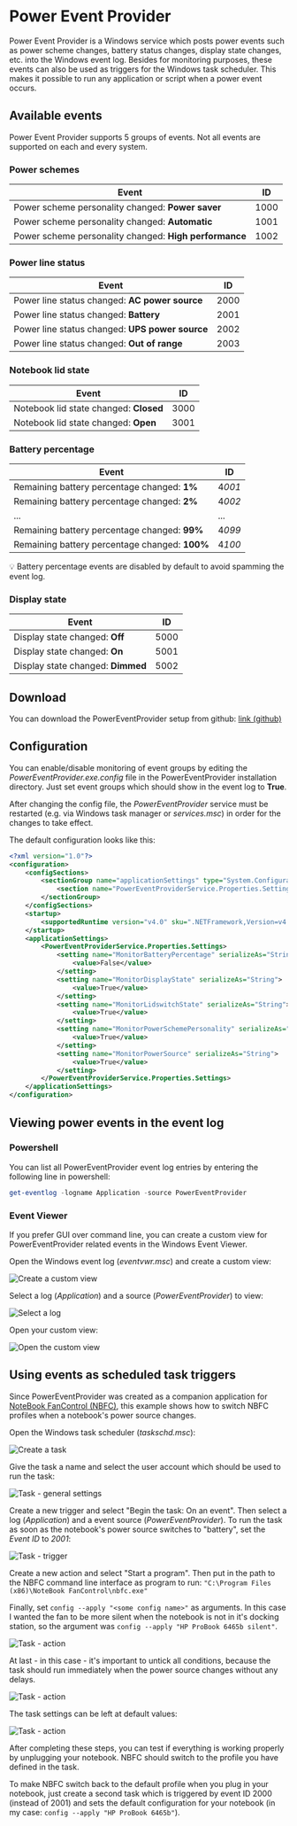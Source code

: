 # Power Event Provider

Power Event Provider is a Windows service which posts power events such as power scheme changes, battery status changes, display state changes, etc. into the Windows event log.
Besides for monitoring purposes, these events can also be used as triggers for the Windows task scheduler. This makes it possible to run any application or script when a power event occurs.

## Available events

Power Event Provider supports 5 groups of events. Not all events are supported on each and every system.

### Power schemes

Event                                                  | ID
-------------------------------------------------------|---------
Power scheme personality changed: **Power saver**      | 1000
Power scheme personality changed: **Automatic**        | 1001
Power scheme personality changed: **High performance** | 1002

### Power line status

Event                                                  | ID
-------------------------------------------------------|---------
Power line status changed: **AC power source**         | 2000
Power line status changed: **Battery**                 | 2001
Power line status changed: **UPS power source**        | 2002
Power line status changed: **Out of range**            | 2003

### Notebook lid state

Event                                                  | ID
-------------------------------------------------------|---------
Notebook lid state changed: **Closed**                 | 3000
Notebook lid state changed: **Open**                   | 3001

### Battery percentage

Event                                                  | ID
-------------------------------------------------------|---------
Remaining battery percentage changed: **1%**         | 4*001*
Remaining battery percentage changed: **2%**         | 4*002*
...|...
Remaining battery percentage changed: **99%**         | 4*099*
Remaining battery percentage changed: **100%**         | 4*100*

:bulb: Battery percentage events are disabled by default to avoid spamming the event log.

### Display state

Event                                                  | ID
-------------------------------------------------------|---------
Display state changed: **Off**                         | 5000
Display state changed: **On**                          | 5001
Display state changed: **Dimmed**                      | 5002

## Download

You can download the PowerEventProvider setup from github: [link (github)](https://github.com/hirschmann/powereventprovider/releases)

## Configuration

You can enable/disable monitoring of event groups by editing the *PowerEventProvider.exe.config* file in the PowerEventProvider installation directory.
Just set event groups which should show in the event log to **True**.

After changing the config file, the *PowerEventProvider* service must be restarted (e.g. via Windows task manager or *services.msc*) in order for the changes to take effect.

The default configuration looks like this:

```xml
<?xml version="1.0"?>
<configuration>
    <configSections>
        <sectionGroup name="applicationSettings" type="System.Configuration.ApplicationSettingsGroup, System, Version=4.0.0.0, Culture=neutral, PublicKeyToken=b77a5c561934e089" >
            <section name="PowerEventProviderService.Properties.Settings" type="System.Configuration.ClientSettingsSection, System, Version=4.0.0.0, Culture=neutral, PublicKeyToken=b77a5c561934e089" requirePermission="false" />
        </sectionGroup>
    </configSections>
    <startup>
        <supportedRuntime version="v4.0" sku=".NETFramework,Version=v4.0,Profile=Client"/>
    </startup>
    <applicationSettings>
        <PowerEventProviderService.Properties.Settings>
            <setting name="MonitorBatteryPercentage" serializeAs="String">
                <value>False</value>
            </setting>
            <setting name="MonitorDisplayState" serializeAs="String">
                <value>True</value>
            </setting>
            <setting name="MonitorLidswitchState" serializeAs="String">
                <value>True</value>
            </setting>
            <setting name="MonitorPowerSchemePersonality" serializeAs="String">
                <value>True</value>
            </setting>
            <setting name="MonitorPowerSource" serializeAs="String">
                <value>True</value>
            </setting>
        </PowerEventProviderService.Properties.Settings>
    </applicationSettings>
</configuration>
```

## Viewing power events in the event log

### Powershell

You can list all PowerEventProvider event log entries by entering the following line in powershell:

```powershell
get-eventlog -logname Application -source PowerEventProvider
```

### Event Viewer

If you prefer GUI over command line, you can create a custom view for PowerEventProvider related events in the Windows Event Viewer.

Open the Windows event log (*eventvwr.msc*) and create a custom view:

![Create a custom view](images/event-viewer-create-view.png)

Select a log (*Application*) and a source (*PowerEventProvider*) to view:

![Select a log](images/event-viewer-select-source.png)

Open your custom view:

![Open the custom view](images/event-viewer.png)

## Using events as scheduled task triggers

Since PowerEventProvider was created as a companion application for [NoteBook FanControl (NBFC)](https://github.com/hirschmann/nbfc), this example shows how to switch NBFC profiles when a notebook's power source changes.

Open the Windows task scheduler (*taskschd.msc*):

![Create a task](images/task-create.png)

Give the task a name and select the user account which should be used to run the task:

![Task - general settings](images/task-general.png)

Create a new trigger and select "Begin the task: On an event". Then select a log (*Application*) and a event source (*PowerEventProvider*).
To run the task as soon as the notebook's power source switches to "battery", set the *Event ID* to *2001*:

![Task - trigger](images/task-trigger.png)

Create a new action and select "Start a program". Then put in the path to the NBFC command line interface as program to run: `"C:\Program Files (x86)\NoteBook FanControl\nbfc.exe"`  

Finally, set `config --apply "<some config name>"` as arguments. In this case I wanted the fan to be more silent when the notebook is not in it's docking station, so the argument was `config --apply "HP ProBook 6465b silent"`.

![Task - action](images/task-action.png)

At last - in this case - it's important to untick all conditions, because the task should run immediately when the power source changes without any delays.

![Task - action](images/task-conditions.png)

The task settings can be left at default values:

![Task - action](images/task-settings.png)

After completing these steps, you can test if everything is working properly by unplugging your notebook. NBFC should switch to the profile you have defined in the task.

To make NBFC switch back to the default profile when you plug in your notebook, just create a second task which is triggered by event ID 2000 (instead of 2001) and sets the default configuration for your notebook (in my case: `config --apply "HP ProBook 6465b"`).
